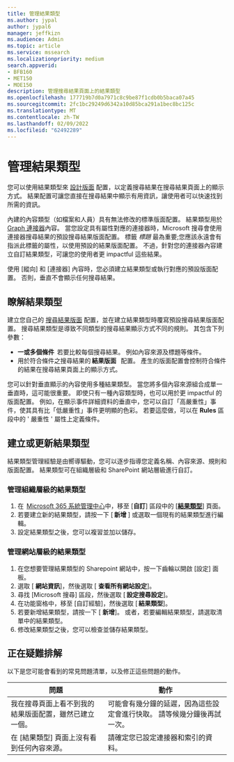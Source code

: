 ```yaml
---
title: 管理結果類型
ms.author: jypal
author: jypal6
manager: jeffkizn
ms.audience: Admin
ms.topic: article
ms.service: mssearch
ms.localizationpriority: medium
search.appverid:
- BFB160
- MET150
- MOE150
description: 管理搜尋結果頁面上的結果類型
ms.openlocfilehash: 177719b7d0a7971c8c9be87f1cdb0b5baca07a45
ms.sourcegitcommit: 2fc1bc29249d6342a10d85bca291a1bec8bc125c
ms.translationtype: MT
ms.contentlocale: zh-TW
ms.lasthandoff: 02/09/2022
ms.locfileid: "62492289"
---
```

# <a name="manage-result-types"></a>管理結果類型

您可以使用結果類型來 [設計版面](customize-results-layout.md) 配置，以定義搜尋結果在搜尋結果頁面上的顯示方式。 結果配置可讓您直接在搜尋結果中顯示有用資訊，讓使用者可以快速找到所需的資訊。

內建的內容類型（如檔案和人員）具有無法修改的標準版面配置。 結果類型用於[Graph 連接器](connectors-overview.md)內容。 當您設定具有屬性對應的連接器時，Microsoft 搜尋會使用連接器搜尋結果的預設搜尋結果版面配置。 標籤 *標題* 最為重要;您應該永遠會有指派此標籤的屬性，以使用預設的結果版面配置。 不過，針對您的連接器內容建立自訂結果類型，可讓您的使用者更 impactful 這些結果。

使用 [縱向] 和 [連接器] 內容時，您必須建立結果類型或執行對應的預設版面配置。 否則，垂直不會顯示任何搜尋結果。

## <a name="understanding-result-types"></a>瞭解結果類型

建立您自己的 [搜尋結果版面](customize-results-layout.md) 配置，並在建立結果類型時覆寫預設搜尋結果版面配置。 搜尋結果類型是導致不同類型的搜尋結果顯示方式不同的規則。 其包含下列參數：

- **一或多個條件**  若要比較每個搜尋結果。 例如內容來源及標題等條件。
- 用於符合條件之搜尋結果的 **結果版面**   配置。 產生的版面配置會控制符合條件的結果在搜尋結果頁面上的顯示方式。

您可以針對垂直顯示的內容使用多種結果類型。 當您將多個內容來源組合成單一垂直時，這可能很重要。 即使只有一種內容類型時，也可以用於更 impactful 的版面配置。 例如，在顯示事件詳細資料的垂直中，您可以自訂「高嚴重性」事件，使其具有比「低嚴重性」事件更明顯的色彩。 若要這麼做，可以在 **Rules** 區段中的 ' 嚴重性 ' 屬性上定義條件。

## <a name="create-or-update-result-types"></a>建立或更新結果類型

結果類型管理經驗是由嚮導驅動，您可以逐步指導您定義名稱、內容來源、規則和版面配置。 結果類型可在組織層級和 SharePoint 網站層級進行自訂。

### <a name="manage-organization-level-result-types"></a>管理組織層級的結果類型

1. 在  [Microsoft 365 系統管理中心](https://admin.microsoft.com/)中，移至 [**自訂**] 區段中的 [[**結果類型**](https://admin.microsoft.com/Adminportal/Home#/MicrosoftSearch/resulttypes)] 頁面。
2. 若要建立新的結果類型，請按一下 [ **新增** ] 或選取一個現有的結果類型進行編輯。
3. 設定結果類型之後，您可以複習並加以儲存。

### <a name="manage-site-level-result-types"></a>管理網站層級的結果類型

1. 在您想要管理結果類型的 Sharepoint 網站中，按一下齒輪以開啟 [設定] 面板。
2. 選取 [ **網站資訊**]，然後選取 [ **查看所有網站設定**]。  
3. 尋找 [Microsoft 搜尋] 區段，然後選取 [ **設定搜尋設定**]。
4. 在功能窗格中，移至 [自訂經驗]，然後選取 [ **結果類型**]。
5. 若要新增結果類型，請按一下 [ **新增**]。 或者，若要編輯結果類型，請選取清單中的結果類型。
6. 修改結果類型之後，您可以檢查並儲存結果類型。

## <a name="troubleshooting"></a>正在疑難排解

以下是您可能會看到的常見問題清單，以及修正這些問題的動作。

|問題  |動作  |
|---------|---------|
| 我在搜尋頁面上看不到我的結果版面配置，雖然已建立一個。 | 可能會有幾分鐘的延遲，因為這些設定會進行快取。 請等候幾分鐘後再試一次。        |
| 在 [結果類型] 頁面上沒有看到任何內容來源。 | 請確定您已設定連接器和索引的資料。   |
